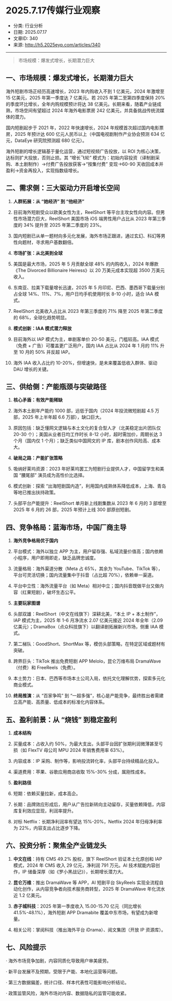 # 2025.7.17传媒行业观察

- 分类: 行业分析
- 日期: 2025.07.17
- 文章ID: 340
- 来源: http://h5.2025eyp.com/articles/340

---

> 市场规模：爆发式增长，长期潜力巨大

## **一、市场规模：爆发式增长，长期潜力巨大**

海外短剧市场正经历高速增长，2023 年内购收入不到 1 亿美元，2024 年激增至 15 亿美元，2025 年第一季度达 7 亿美元。若 2025 年第二至第四季度保持 20% 的季度环比增长，全年内购规模预计将达 38 亿美元。长期来看，随着产业链成熟，市场空间有望超过 2024 年海外电影票房 242 亿美元，并具备挑战传统流媒体的潜力。

国内短剧起步于 2021 年，2022 年快速增长，2024 年规模首次超过国内电影票房，2025 年预计达 600 亿元人民币以上（中国电视剧制作产业协会预测 634 亿元，DataEye 研究院预测超 680 亿元）。

海外短剧的增长逻辑基于量化运营，通过短视频广告投放，以 ROI 为核心决策，达标则扩大投放，否则止损。其 “增长飞轮” 模式为：初始内容投资（译制剧采购、本土剧制作）→付费广告投放获客→“按集付费” 变现→60-90 天收回成本并盈利→资金再投入，实现指数级增长。

## **二、需求侧：三大驱动力开启增长空间**

1. **人群拓展：从 “她经济” 到 “他经济”**

1. 目前海外短剧受众以欧美女性为主，ReelShort 等平台主攻女性向内容。但男性市场潜力巨大，ReelShort 美国市场 iOS 端男性用户占比从 2023 年第三季度的 34% 提升至 2025 年第二季度的 23%。

2. 国内短剧已从单一题材向多元化发展，海外市场正跟进，通过玄幻、科幻等男性向题材，寻求用户基数翻倍。

2. **市场扩张：从北美到全球**

1. 美国是最大市场，2025 年 5 月贡献全球 48% 的内购收入，2024 年爆款《The Divorced Billionaire Heiress》以 20 万美元成本实现超 3500 万美元收入。

2. 东南亚、拉美下载量增长迅速，2025 年 5 月印尼、巴西、墨西哥下载量分别占全球 14%、11%、7%，用户日均手机使用时长 8-10 小时，适合 IAA 模式。

3. ReelShort 北美收入占比从 2023 年第三季度的 71% 降至 2025 年第二季度的 68%，全球化趋势明显。

3. **模式创新：IAA 模式潜力释放**

1. 目前海外以 IAP 模式为主，单剧客单价 20-50 美元，门槛较高。IAA 模式（免费 + 广告）可覆盖更广泛用户，国内 IAA 占比从 2024 年 1 月的 11% 升至 10 月的 50% 并反超 IAP。

2. 海外 IAA 收入占比约 10-20%，但增速快，是未来覆盖低收入群体、驱动 DAU 增长的关键。

## **三、供给侧：产能瓶颈与突破路径**

1. **核心矛盾：有效产能稀缺**

1. 海外本土剧年产能约 1000 部，远低于国内（2024 年投流微短剧超 4.5 万部，2025 年上半年超 6.6 万部），缺口巨大。

2. 原因包括：缺乏懂网文逻辑与本土文化的复合型人才（北美稳定出片团队仅 20-30 个）；美国从业者日均工作时长 8-12 小时，超时需加价，周期长达 3 个月（国内仅 1 个月）；缺乏类似中国网文的 IP 库，剧本创作风险高、成本大。

2. **破局之路：产能扩张策略**

1. 吸纳好莱坞资源：2023 年好莱坞罢工为短剧行业提供人才，中国留学生和美国 “腰尾部” 演员成为高性价比选择。

2. 模式创新：探索 “出海短剧国内造”，利用国内成熟体系降低成本，上海、青岛等地已推出扶持政策。

3. 头部平台产能提升：ReelShort 单月新上线剧集数从 2023 年 6 月的 3 部增至 2025 年 6 月的 26 部，2025 年预计上线 300 部原创短剧。

## **四、竞争格局：蓝海市场，中国厂商主导**

1. **海外竞争格局优于国内**

1. 平台模式：海外以独立 APP 为主，用户留存强、私域流量价值高；国内依赖小程序，用户即用即走，缺乏品牌忠诚度。

2. 流量格局：海外渠道分散（Meta 占 65%，其余为 YouTube、TikTok 等），平台可灵活切换；国内流量集中于抖音（占比超 70%），依赖单一渠道。

3. 平台中立性：海外流量平台（如 Meta）相对中立；国内抖音既做平台又做内容（红果短剧），破坏生态公平。

2. **主要玩家图谱**

1. 头部双雄：ReelShort（中文在线旗下）深耕北美，“本土 IP + 本土制作”，IAP 模式为主，2025 年 1-6 月净流水 2.07 亿美元接近 2024 年全年（2.09 亿美元）；DramaBox（点众科技旗下）以翻译剧拓展新兴市场，侧重 IAA 模式。

2. 第二梯队：GoodShort、ShortMax 等，模仿头部策略，在特定区域或题材有突破。

3. 跨界巨头：TikTok 推出免费短剧 APP Melolo，昆仑万维布局 DramaWave（付费）和 FreeReels（免费）。

4. 本土势力：日本、巴西等市场本土公司入局，依托文化理解优势，探索多元化商业模式。

3. **终局推演**：从 “百家争鸣” 到 “一超多强”，核心是产能竞争，最终胜出者需建立高产能、高质量、低成本的标准化内容体系。

## **五、盈利前景：从 “烧钱” 到稳定盈利**

1. **成本结构**

1. 买量成本：占收入约 50%，为最大支出，头部平台因扩张期利润微薄甚至亏损（如 FlexTV 母公司 MPU 2024 年销售费用率 63%）。

2. 内容成本：IP 采购、制作等，影响投流转化率，头部平台持续精品化投入。

3. 渠道费用：苹果、谷歌应用商店收取 15%-30% 分成，属刚性成本。

2. **盈利路径**

1. 短期：依赖买量拉新，成本高企。

2. 长期：品牌效应形成后，用户从广告拉新转向主动留存，买量依赖降低，内容库复利效应显现，利润率提升。

3. 对标 Netflix：长期净利润率有望达 15%-20%，Netflix 2024 年归母净利率为 22%，内容支出占比逐步下降。

## **六、投资分析：聚焦全产业链龙头**

1. **中文在线**：持有 CMS 49.2% 股权，旗下 ReelShort 验证本土化原创和 IAP 模式，2024 年 CMS 收入 29 亿元，净利润 791 万元。AI 技术赋能内容创作，IP 储备深厚（如《罗小黑战记》），长期增长潜力大。

2. **昆仑万维**：推出 DramaWave 等 APP，AI 短剧平台 SkyReels 实现全流程自动化创作，从内容竞争者向技术服务商转型，2025 年 DramaWave 年化流水近 1.2 亿美元。

3. **赤子城科技**：2025 年第一季度收入 15.00-15.70 亿元（同比增长 41.5%-48.1%），海外短剧 APP Dramabite 覆盖中东市场，有望成为新增量。

4. 相关公司：掌阅科技（推出海外平台 iDrama）、阅文集团（开放 IP 资源库）。

## **七、风险提示**

· 海外市场竞争加剧，内容同质化导致用户审美疲劳。

· 新平台发展不及预期，受限于产能、本地化运营等问题。

· 第三方数据偏差，统计口径、样本代表性可能影响分析结论。

· 政策监管风险，海外市场对内容、数据隐私的监管可能收紧。
